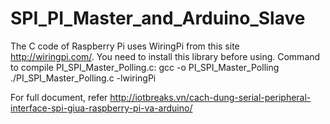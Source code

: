 # SPI_PI_Master_and_Arduino_Slave
The C code of Raspberry Pi uses WiringPi from this site http://wiringpi.com/. You need to install this library before using.
Command to compile PI_SPI_Master_Polling.c: 
gcc -o PI_SPI_Master_Polling ./PI_SPI_Master_Polling.c -lwiringPi

For full document, refer http://iotbreaks.vn/cach-dung-serial-peripheral-interface-spi-giua-raspberry-pi-va-arduino/
